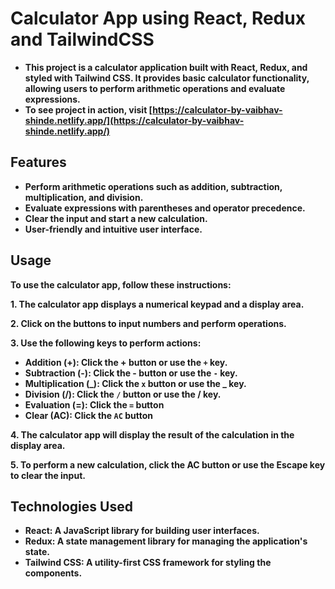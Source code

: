 # Calculator App using React, Redux and TailwindCSS

- **This project is a calculator application built with React, Redux, and styled with Tailwind CSS. It provides basic calculator functionality, allowing users to perform arithmetic operations and evaluate expressions.**
- **To see project in action, visit [https://calculator-by-vaibhav-shinde.netlify.app/](https://calculator-by-vaibhav-shinde.netlify.app/)**

## Features

- **Perform arithmetic operations such as addition, subtraction, multiplication, and division.**
- **Evaluate expressions with parentheses and operator precedence.**
- **Clear the input and start a new calculation.**
- **User-friendly and intuitive user interface.**

## Usage

**To use the calculator app, follow these instructions:**

**1. The calculator app displays a numerical keypad and a display area.**

**2. Click on the buttons to input numbers and perform operations.**

**3. Use the following keys to perform actions:**

- **Addition (+): Click the + button or use the `+` key.**
- **Subtraction (-): Click the - button or use the `-` key.**
- **Multiplication (_): Click the `x` button or use the _ key.**
- **Division (/): Click the `/` button or use the / key.**
- **Evaluation (=): Click the `=` button**
- **Clear (AC): Click the `AC` button**

**4. The calculator app will display the result of the calculation in the display area.**

**5. To perform a new calculation, click the AC button or use the Escape key to clear the input.**

## Technologies Used

- **React: A JavaScript library for building user interfaces.**
- **Redux: A state management library for managing the application's state.**
- **Tailwind CSS: A utility-first CSS framework for styling the components.**
